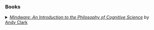 ### Books
<details>
<summary> <a href="https://global.oup.com/academic/product/mindware-9780199828159?cc=us&lang=en&#"><i>Mindware: An Introduction to the Philosophy of Cognitive Science</i></a> by <a href="https://www.ed.ac.uk/profile/andy-clark">Andy Clark</a></summary>
<br>
<strong>Contents:</strong>
  
  Introduction: (Not) Like a Rock
  
1. Meat Machines: Mindware as Software

2. Symbol Systems

3. Patterns, Contents, and Causes

4. Connectionism

5. Perception, Action, and the Brain

6. Robots and Artificial Life

7. Dynamics

8. Cognitive Technology: Beyond the Naked Brain

9. Extended Minds?

10. Enacting Perceptual Experience

11. Prediction Machines

12. (Not Really a) Conclusion

Appendix I. Some Backdrop: Dualism, Behaviorism, and Beyond

Appendix II . Consciousness and the Meta-Hard Problem
</details>
